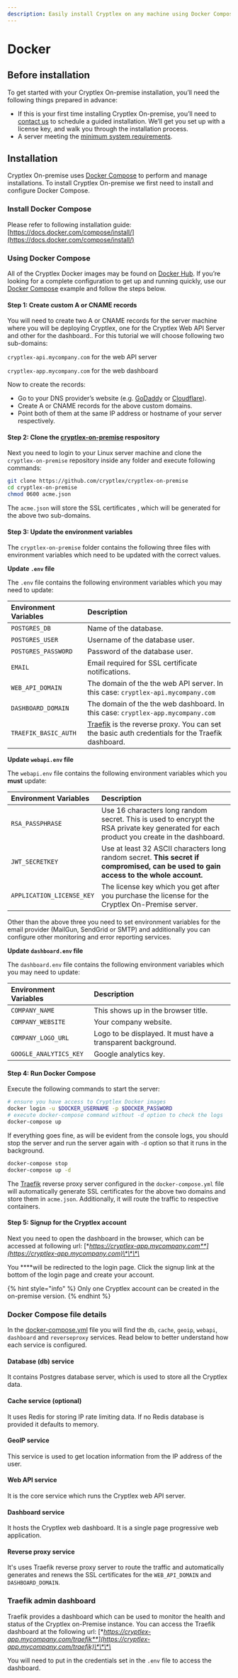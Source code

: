 ```yaml
---
description: Easily install Cryptlex on any machine using Docker Compose.
---
```


# Docker

## Before installation

To get started with your Cryptlex On-premise installation, you’ll need the following things prepared in advance:

* If this is your first time installing Cryptlex On-premise, you’ll need to [contact us](mailto:support@cryptlex.com) to schedule a guided installation. We’ll get you set up with a license key, and walk you through the installation process.
* A server meeting the [minimum system requirements](https://docs.cryptlex.com/cryptlex-on-premise/system-requirements).

## Installation

Cryptlex On-premise uses [Docker Compose](https://docs.docker.com/compose/) to perform and manage installations. To install Cryptlex On-premise we first need to install and configure Docker Compose.

### Install Docker Compose

Please refer to following installation guide: [https://docs.docker.com/compose/install/](https://docs.docker.com/compose/install/)

### Using Docker Compose

All of the Cryptlex Docker images may be found on [Docker Hub](https://hub.docker.com/u/cryptlex). If you’re looking for a complete configuration to get up and running quickly, use our [Docker Compose](https://github.com/cryptlex/cryptlex-on-premise) example and follow the steps below.

#### Step 1: Create custom A or CNAME records

You will need to create two A or CNAME records for the server machine where you will be deploying Cryptlex, one for the Cryptlex Web API Server and other for the dashboard.. For this tutorial we will choose following two sub-domains:

`cryptlex-api.mycompany.com` for the web API server

`cryptlex-app.mycompany.com` for the web dashboard

Now to create the records:

* Go to your DNS provider’s website \(e.g. [GoDaddy](https://ie.godaddy.com/help/add-a-cname-record-19236) or [Cloudflare](https://www.cloudflare.com/dns/)\).
* Create A or CNAME records for the above custom domains.
* Point both of them at the same IP address or hostname of your server respectively.

#### Step 2: Clone the [cryptlex-on-premise](https://github.com/cryptlex/cryptlex-on-premise) respository

Next you need to login to your Linux server machine and clone the `cryptlex-on-premise` repository inside any folder and execute following commands:

```bash
git clone https://github.com/cryptlex/cryptlex-on-premise
cd cryptlex-on-premise
chmod 0600 acme.json
```

The `acme.json` will store the SSL certificates , which will be generated for the above two sub-domains.

#### Step 3: Update the environment variables

The `cryptlex-on-premise` folder contains the following three files with environment variables which need to be updated with the correct values. 

**Update `.env` file**

The `.env` file contains the following environment variables which you may need to update:

| Environment Variables | Description |
| :--- | :--- |
| `POSTGRES_DB` | Name of the database. |
| `POSTGRES_USER` | Username of the database user. |
| `POSTGRES_PASSWORD` | Password of the database user. |
| `EMAIL` | Email required for SSL certificate notifications. |
| `WEB_API_DOMAIN` | The domain of the the web API server. In this case: `cryptlex-api.mycompany.com` |
| `DASHBOARD_DOMAIN` | The domain of the the web dashboard. In this case: `cryptlex-app.mycompany.com` |
| `TRAEFIK_BASIC_AUTH` | [Traefik](https://traefik.io/) is the reverse proxy. You can set the basic auth credentials for the Traefik dashboard. |

**Update `webapi.env` file**

The `webapi.env` file contains the following environment variables which you **must** update:

| Environment Variables | Description |
| :--- | :--- |
| `RSA_PASSPHRASE` | Use 16 characters long random secret. This is used to encrypt the RSA private key generated for each product you create in the dashboard. |
| `JWT_SECRETKEY` | Use at least 32 ASCII characters long random secret. **This secret if compromised, can be used to** **gain access to the whole account.** |
| `APPLICATION_LICENSE_KEY` | The license key which you get after you purchase the license for the Cryptlex On-Premise server. |

Other than the above three you need to set environment variables for the email provider \(MailGun, SendGrid or SMTP\) and additionally you can configure other monitoring and error reporting services.

**Update `dashboard.env` file**

The `dashboard.env` file contains the following environment variables which you may need to update:

| Environment Variables | Description |
| :--- | :--- |
| `COMPANY_NAME` | This shows up in the browser title. |
| `COMPANY_WEBSITE` | Your company website. |
| `COMPANY_LOGO_URL` | Logo to be displayed. It must have a transparent background. |
| `GOOGLE_ANALYTICS_KEY` | Google analytics key. |

#### Step 4: Run Docker Compose

Execute the following commands to start the server:

```bash
# ensure you have access to Cryptlex Docker images
docker login -u $DOCKER_USERNAME -p $DOCKER_PASSWORD
# execute docker-compose command without -d option to check the logs
docker-compose up
```

If everything goes fine, as will be evident from the console logs, you should stop the server and run the server again with `-d` option so that it runs in the background.

```bash
docker-compose stop
docker-compose up -d
```

The [Traefik](https://traefik.io/) reverse proxy server configured in the `docker-compose.yml` file will automatically generate SSL certificates for the above two domains and store them in `acme.json`. Additionally, it will route the traffic to respective containers.

#### Step 5: Signup for the Cryptlex account

Next you need to open the dashboard in the browser, which can be accessed at following url: [**https://cryptlex-app.mycompany.com**](https://cryptlex-app.mycompany.com)\*\*\*\*

You ****will be redirected to the login page. Click the signup link at the bottom of the login page and create your account.

{% hint style="info" %}
Only one Cryptlex account can be created in the on-premise version.
{% endhint %}

### Docker Compose file details

In the [docker-compose.yml](https://github.com/cryptlex/cryptlex-on-premise/blob/master/docker-compose.yml) file you will find the `db`, `cache`, `geoip`, `webapi`, `dashboard` and `reverseproxy` services. Read below to better understand how each service is configured.

#### Database \(db\) service <a id="database-service"></a>

It contains Postgres database server, which is used to store all the Cryptlex data.

#### Cache service \(optional\) <a id="search-service"></a>

It uses Redis for storing IP rate limiting data. If no Redis database is provided it defaults to memory.

#### GeoIP service <a id="search-service"></a>

This service is used to get location information from the IP address of the user.

#### Web API service

It is the core service which runs the Cryptlex web API server.

#### Dashboard service

It hosts the Cryptlex web dashboard. It is a single page progressive web application.

#### Reverse proxy service

It's uses Traefik reverse proxy server to route the traffic and automatically generates and renews the SSL certificates for the `WEB_API_DOMAIN` and `DASHBOARD_DOMAIN`.

### Traefik admin dashboard

Traefik provides a dashboard which can be used to monitor the health and status of the Cryptlex on-Premise instance. You can access the Traefik dashboard at the following url: [**https://cryptlex-app.mycompany.com/traefik**](https://cryptlex-app.mycompany.com/traefik)\*\*\*\*

You will need to put in the credentials set in the `.env` file to access the dashboard.

